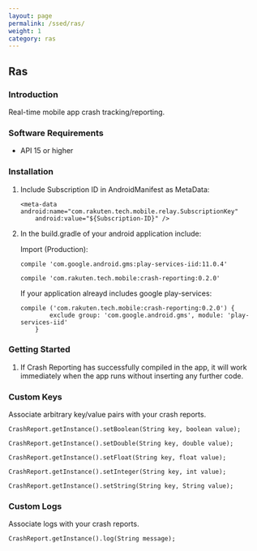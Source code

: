 ```yaml
---
layout: page
permalink: /ssed/ras/
weight: 1
category: ras
---
```


## Ras

### Introduction 
Real-time mobile app crash tracking/reporting. 

### Software Requirements
- API 15 or higher

### Installation
1.	Include Subscription ID in AndroidManifest as MetaData:

    ```
    <meta-data android:name="com.rakuten.tech.mobile.relay.SubscriptionKey"
        android:value="${Subscription-ID}" />
    ```

2.	In the build.gradle of your android application include:

    Import (Production):

    ```
    compile 'com.google.android.gms:play-services-iid:11.0.4'
    ```

    ```
    compile 'com.rakuten.tech.mobile:crash-reporting:0.2.0'
    ```

    If your application alreayd includes google play-services:

    ```
    compile ('com.rakuten.tech.mobile:crash-reporting:0.2.0') {
            exclude group: 'com.google.android.gms', module: 'play-services-iid'
        }
    ```

### Getting Started
1.	If Crash Reporting has successfully compiled in the app, it will work immediately when the app runs without inserting any further code.

### Custom Keys
Associate arbitrary key/value pairs with your crash reports.

  ```
  CrashReport.getInstance().setBoolean(String key, boolean value);
  ```

  ```
  CrashReport.getInstance().setDouble(String key, double value);
  ```

  ```
  CrashReport.getInstance().setFloat(String key, float value);
  ```

  ```
  CrashReport.getInstance().setInteger(String key, int value);
  ```

  ```
  CrashReport.getInstance().setString(String key, String value);
  ```

### Custom Logs
Associate logs with your crash reports.

  ```
  CrashReport.getInstance().log(String message);
  ```
